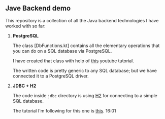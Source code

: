 ## Jave Backend demo

This repository is a collection of all the Java backend technologies I have worked with so far:

<ol>
<li><strong>PostgreSQL</strong></li>

The class [DbFunctions.kt] contains all the elementary operations that you can do on a SQL database via PostgreSQL.

I have created that class with help of [this](https://www.youtube.com/playlist?list=PL0vVAYYSRbD2zL7o_TBPnVAgBZmg6f4JA)
youtube tutorial.

The written code is pretty generic to any SQL database; but we have connected it to a PostgreSQL driver.

<li><strong>JDBC + H2</strong></li>

The code inside `jdbc` directory is using [H2](https://www.h2database.com/) for connecting to a simple SQL database.

The tutorial I'm following for this one
is [this](https://www.youtube.com/watch?v=KgXq2UBNEhA&t=961s).
16:01


</ol>
